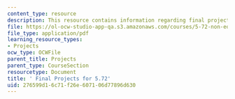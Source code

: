 ```yaml
---
content_type: resource
description: This resource contains information regarding final projects.
file: https://ol-ocw-studio-app-qa.s3.amazonaws.com/courses/5-72-non-equilibrium-statistical-mechanics-spring-2012/276599d16c71f26e607106d77896d630_MIT5_72S12_finalProjects.pdf
file_type: application/pdf
learning_resource_types:
- Projects
ocw_type: OCWFile
parent_title: Projects
parent_type: CourseSection
resourcetype: Document
title: ' Final Projects for 5.72'
uid: 276599d1-6c71-f26e-6071-06d77896d630
---
```

